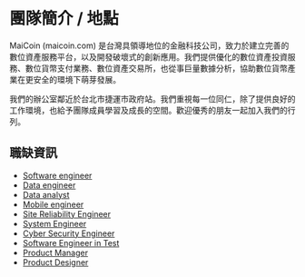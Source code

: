 # 團隊簡介 / 地點

MaiCoin (maicoin.com) 是台灣具領導地位的金融科技公司，致力於建立完善的數位資產服務平台，以及開發破壞式的創新應用。我們提供優化的數位資產投資服務、數位貨幣支付業務、數位資產交易所，也從事巨量數據分析，協助數位貨幣產業在更安全的環境下萌芽發展。

我們的辦公室鄰近於台北市捷運市政府站。我們重視每一位同仁，除了提供良好的工作環境，也給予團隊成員學習及成長的空間。歡迎優秀的朋友一起加入我們的行列。

## 職缺資訊

* [Software engineer](software-engineer.md)
* [Data engineer](data-analytics.md)
* [Data analyst](data-analyst.md)
* [Mobile engineer](mobile-engineer.md)
* [Site Reliability Engineer](site-reliability-engineer.md)
* [System Engineer](system-engineer.md)
* [Cyber Security Engineer](cyber-security-engineer.md)
* [Software Engineer in Test](software-engineer-in-test.md)
* [Product Manager](product-manager.md)
* [Product Designer](product-designer.md)